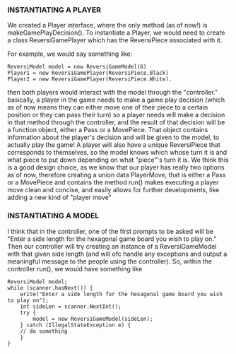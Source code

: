 ### INSTANTIATING A PLAYER ###
We created a Player interface, where the only method (as of now!) is makeGamePlayDecision().
To instantiate a Player, we would need to create a class ReversiGamePlayer which has the ReversiPiece
associated with it.

For example, we would say something like:
```
ReversiModel model = new ReversiGameModel(6)
Player1 = new ReversiGamePlayer(ReversiPiece.Black)
Player2 = new ReversiGamePlayer(ReversiPiece.White).
```
then both players would interact with the model through the "controller."
basically, a player in the game needs to make a game play decision (which as of now means
they can either move one of their piece to a certain position or they can pass their turn)
so a player needs will make a decision in that method through the controller,
and the result of that decision will be a function object, either a Pass or a MovePiece.
That object contains information about the
player's decision and will be given to the model, to actually play the game! A player will
also have a unique ReversiPiece that corresponds to themselves, so the model knows which
whose turn it is and what piece to put down depending on what "piece"'s turn it is. We think this
is a good design choice, as we know that our player has really two options as of now, therefore
creating a union data PlayerMove, that is either a Pass or a MovePiece and contains the method
run() makes executing a player move clean and concise, and easily allows for further developments,
like adding a new kind of "player move"


### INSTANTIATING A MODEL ###
I think that in the controller, one of the first prompts to be asked will be "Enter a side length
for the hexagonal game board you wish to play on." Then our controller will try creating an instance
of a ReversiGameModel with that given side length (and will ofc handle any exceptions and output
a meaningful message to the people using the controller). So, within the controller run(),
we would have something like
```
ReversiModel model;
while (scanner.hasNext()) {
    write("Enter a side length for the hexagonal game board you wish to play on");
    int sideLen = scanner.NextInt();
    try {
        model = new ReversiGameModel(sideLen);
    } catch (IllegalStateException e) {
    // do something
    }
}
```


